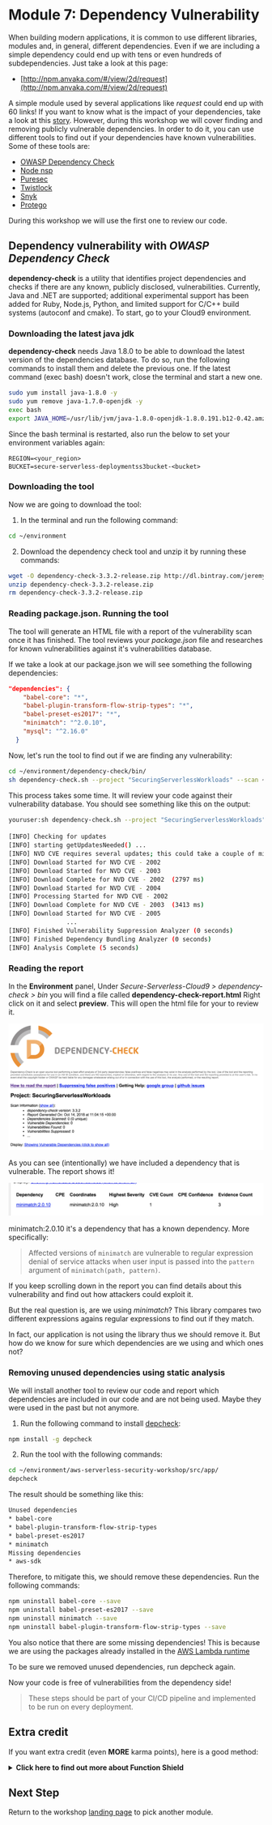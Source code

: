 # Module 7: Dependency Vulnerability 

When building modern applications, it is common to use different libraries, modules and, in general, different dependencies. Even if we are including a simple dependency could end up with tens or even hundreds of subdependencies. Just take a look at this page:

- [http://npm.anvaka.com/#/view/2d/request](http://npm.anvaka.com/#/view/2d/request)

A simple module used by several applications like *request* could end up with 60 links! If you want to know what is the impact of your dependencies, take a look at this [story](https://www.theregister.co.uk/2016/03/23/npm_left_pad_chaos/). However, during this workshop we will cover finding and removing publicly vulnerable dependencies. In order to do it, you can use different tools to find out if your dependencies have known vulnerabilities. Some of these tools are:

- [OWASP Dependency Check](https://www.owasp.org/index.php/OWASP_Dependency_Check)
- [Node nsp](https://github.com/nodesecurity/nsp)
- [Puresec](https://www.puresec.io) 
- [Twistlock](https://www.twistlock.com/)
- [Snyk](https://snyk.io/)
- [Protego](https://www.protego.io/)

During this workshop we will use the first one to review our code.

## Dependency vulnerability with *OWASP Dependency Check*

**dependency-check** is a utility that identifies project dependencies and checks if there are any known, publicly disclosed, vulnerabilities. Currently, Java and .NET are supported; additional experimental support has been added for Ruby, Node.js, Python, and limited support for C/C++ build systems (autoconf and cmake). To start, go to your Cloud9 environment.

### Downloading the latest java jdk

**dependency-check** needs Java 1.8.0 to be able to download the latest version of the dependencies database. To do so, run the following commands to install them and delete the previous one. If the latest command (exec bash) doesn't work, close the terminal and start a new one.

```bash
sudo yum install java-1.8.0 -y
sudo yum remove java-1.7.0-openjdk -y
exec bash
export JAVA_HOME=/usr/lib/jvm/java-1.8.0-openjdk-1.8.0.191.b12-0.42.amzn1.x86_64/jre
```

Since the bash terminal is restarted, also run the below to set your environment variables again:

```
REGION=<your_region>
BUCKET=secure-serverless-deploymentss3bucket-<bucket>
```

### Downloading the tool

Now we are going to download the tool:

1. In the terminal and run the following command:

```bash
cd ~/environment
``` 
2. Download the dependency check tool and unzip it by running these commands:

```bash
wget -O dependency-check-3.3.2-release.zip http://dl.bintray.com/jeremy-long/owasp/dependency-check-3.3.2-release.zip
unzip dependency-check-3.3.2-release.zip
rm dependency-check-3.3.2-release.zip
```

### Reading package.json. Running the tool

The tool will generate an HTML file with a report of the vulnerability scan once it has finished. The tool reviews your *package.json* file and researches for known vulnerabilities against it's vulnerabilities database. 

If we take a look at our package.json we will see something the following dependencies:

```json
"dependencies": {
    "babel-core": "*",
    "babel-plugin-transform-flow-strip-types": "*",
    "babel-preset-es2017": "*",
    "minimatch": "^2.0.10",
    "mysql": "^2.16.0"
  }
```

Now, let's run the tool to find out if we are finding any vulnerability:

```bash
cd ~/environment/dependency-check/bin/
sh dependency-check.sh --project "SecuringServerlessWorkloads" --scan ~/environment/aws-serverless-security-workshop/src/app/
```

This process takes some time. It will review your code against their vulnerability database. You should see something like this on the output:

```bash
youruser:sh dependency-check.sh --project "SecuringServerlessWorkloads" --scan ~/environment/aws-serverless-security-workshop/src/app/

[INFO] Checking for updates
[INFO] starting getUpdatesNeeded() ...
[INFO] NVD CVE requires several updates; this could take a couple of minutes.
[INFO] Download Started for NVD CVE - 2002
[INFO] Download Started for NVD CVE - 2003
[INFO] Download Complete for NVD CVE - 2002  (2797 ms)
[INFO] Download Started for NVD CVE - 2004
[INFO] Processing Started for NVD CVE - 2002
[INFO] Download Complete for NVD CVE - 2003  (3413 ms)
[INFO] Download Started for NVD CVE - 2005
				...
[INFO] Finished Vulnerability Suppression Analyzer (0 seconds)
[INFO] Finished Dependency Bundling Analyzer (0 seconds)
[INFO] Analysis Complete (5 seconds)
```

### Reading the report

In the **Environment** panel, Under *Secure-Serverless-Cloud9 > dependency-check > bin* you will find a file called **dependency-check-report.html** Right click on it and select **preview**. This will open the html file for your to review it.

![dependency-check-report](images/dependency-check.png)

As you can see (intentionally) we have included a dependency that is vulnerable. The report shows it!

![vulnerable dependency](images/vulnerable-dependency.png)

minimatch:2.0.10 it's a dependency that has a known dependency. More specifically:

> Affected versions of `minimatch` are vulnerable to regular expression denial of service attacks when user input is passed into the `pattern` argument of `minimatch(path, pattern)`.
	
If you keep scrolling down in the report you can find details about this vulnerability and find out how attackers could exploit it.

But the real question is, are we using *minimatch*? This library compares two different expressions agains regular expressions to find out if they match. 

In fact, our application is not using the library thus we should remove it. But how do we know for sure which dependencies are we using and which ones not?

### Removing unused dependencies using static analysis

We will install another tool to review our code and report which dependencies are included in our code and are not being used. Maybe they were used in the past but not anymore.

1. Run the following command to install [depcheck](https://www.npmjs.com/package/depcheck?activeTab=readme):

```bash
npm install -g depcheck
```

2. Run the tool with the following commands:

```bash
cd ~/environment/aws-serverless-security-workshop/src/app/
depcheck
```

The result should be something like this:

```bash
Unused dependencies
* babel-core
* babel-plugin-transform-flow-strip-types
* babel-preset-es2017
* minimatch
Missing dependencies
* aws-sdk
```

Therefore, to mitigate this, we should remove these dependencies. Run the following commands:

```bash
npm uninstall babel-core --save
npm uninstall babel-preset-es2017 --save
npm uninstall minimatch --save
npm uninstall babel-plugin-transform-flow-strip-types --save
```

You also notice that there are some missing dependencies! This is because we are using the packages already installed in the [AWS Lambda runtime](https://docs.aws.amazon.com/lambda/latest/dg/current-supported-versions.html)

To be sure we removed unused dependencies, run depcheck again.

Now your code is free of vulnerabilities from the dependency side!

> These steps should be part of your CI/CD pipeline and implemented to be run on every deployment.

## Extra credit

If you want extra credit (even **MORE** karma points), here is a good method:

<details>
<summary><strong>Click here to find out more about Function Shield </strong></summary><p>

Doing Vulnerability checks before the code is released is a minimum bar. In order to achieve better security posture, you can further prevent vulnerabilities from within your own code! Which ones?

* If not required, block outbound network traffic from your function.
* Disable `/tmp` if it's not used
* Disable the ability to launch child processes from within the Lambda container.

Luckily for you, this could be easily achievable with the free library produced by [Puresec](https://www.puresec.io/function-shield)

![Function Shield](images/functionshield.png)


For an extra point, use this library to alert and/or block these features from within your Lambda Function.

Here is some *'malicious code'* you can use:

```javascript
var sys = require('sys');
var exec = require('child_process').exec;
```

And within your handler:

```javascript
var dir = exec("echo 'I'm a malicious code", function(err, stdout, stderr) {
    console.log(stdout);
});
    
dir.on('exit', function (code) {
    //Do something
});
```

Try to block your executions and review CloudWatch logs to find out the output!

</details>

## Next Step 

Return to the workshop [landing page](../../README.md) to pick another module.

